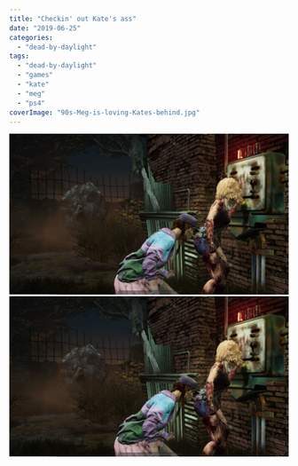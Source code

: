 ```yaml
---
title: "Checkin' out Kate's ass"
date: "2019-06-25"
categories: 
  - "dead-by-daylight"
tags: 
  - "dead-by-daylight"
  - "games"
  - "kate"
  - "meg"
  - "ps4"
coverImage: "90s-Meg-is-loving-Kates-behind.jpg"
---
```


[![](images/90s-Meg-is-loving-Kates-behind.jpg)](images/90s-Meg-is-loving-Kates-behind.jpg)
[![](images/90s-Meg-is-loving-Kates-behind.jpg)](images/90s-Meg-is-loving-Kates-behind.jpg)
